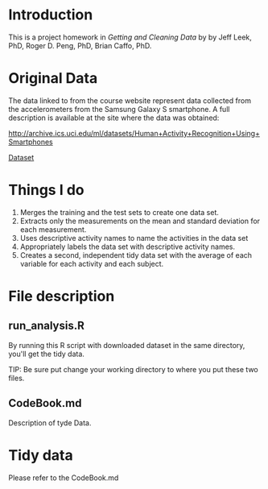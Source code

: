 # Introduction
This is a project homework in *Getting and Cleaning Data* by by Jeff Leek, PhD, Roger D. Peng, PhD, Brian Caffo, PhD.

# Original Data
The data linked to from the course website represent data collected from the accelerometers from the Samsung Galaxy S smartphone. A full description is available at the site where the data was obtained:

http://archive.ics.uci.edu/ml/datasets/Human+Activity+Recognition+Using+Smartphones 

[Dataset](https://d396qusza40orc.cloudfront.net/getdata%2Fprojectfiles%2FUCI%20HAR%20Dataset.zip)

# Things I do
1. Merges the training and the test sets to create one data set.
2. Extracts only the measurements on the mean and standard deviation for each measurement. 
3. Uses descriptive activity names to name the activities in the data set
4. Appropriately labels the data set with descriptive activity names. 
5. Creates a second, independent tidy data set with the average of each variable for each activity and each subject. 

# File description
## run_analysis.R
By running this R script with downloaded dataset in the same directory, you'll get the tidy data.

TIP: Be sure put change your working directory to where you put these two files.
## CodeBook.md
Description of tyde Data.

# Tidy data
Please refer to the CodeBook.md

